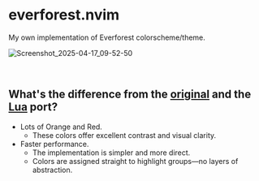 # everforest.nvim

My own implementation of Everforest colorscheme/theme.

![Screenshot_2025-04-17_09-52-50](https://github.com/user-attachments/assets/d3552e10-e929-464b-9b8e-6e9b5a90a1a6)

&nbsp;

## What's the difference from the [original](https://github.com/sainnhe/everforest) and the [Lua](https://github.com/neanias/everforest-nvim) port?

* Lots of Orange and Red.
  * These colors offer excellent contrast and visual clarity.
* Faster performance.
  * The implementation is simpler and more direct.
  * Colors are assigned straight to highlight groups—no layers of abstraction.
